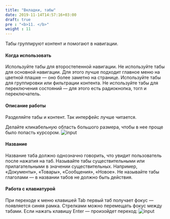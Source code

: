 ```yaml
---
title: "Вкладки, табы"
date: 2019-11-14T14:57:16+03:00
draft: true
pre : "<b>11. </b>"
weight : 11
---
```


Табы группируют контент и помогают в навигации.

#### Когда использовать
Используйте табы для второстепенной навигации.
Не используйте табы для основной навигации. Для этого лучше подходит главное меню на цветной плашке — оно более заметно на странице.
Используйте табы для группировки или фильтрации контента.
Не используйте табы для переключения состояний — для этого есть радиокнопка, тогл и переключатель.

#### Описание работы
Разделяйте табы и контент. Так интерфейс лучше читается.

Делайте кликабельную область большого размера, чтобы в нее проще было попасть курсором.
![input](../../images/image46.png?width=25pc)

#### Название
Название таба должно однозначно говорить, что увидит пользователь после нажатия на таб.
Называйте табы существительными или прилагательными в значении существительных. Например, «Документы», «Товары», «Сообщения», «Новое».
Не называйте табы глаголами — в названии табов не должно быть действия.

#### Работа с клавиатурой
При переходе к меню клавишей Tab первый таб получает фокус — появляется синяя рамка. Стрелками можно перемещать фокус между табами. Если нажать клавишу Enter — произойдет переход:
![input](../../images/image32.png)

